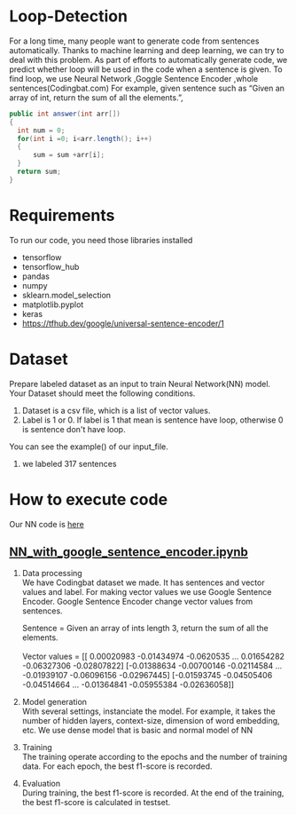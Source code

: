 # Loop-Detection
For a long time, many people want to generate code from sentences automatically. Thanks to machine learning and deep learning, we can try to deal with this problem. As part of efforts to automatically generate code, we predict whether loop will be used in the code when a sentence is given.
To find loop, we use Neural Network ,Goggle Sentence Encoder ,whole sentences(Codingbat.com)
For example, given sentence such as “Given an array of int, return the sum of all the elements.”, 

```java
public int answer(int arr[])
{
  int num = 0;
  for(int i =0; i<arr.length(); i++)
  {
      sum = sum +arr[i];
  }
  return sum;
}
```


# Requirements
To run our code, you need those libraries installed
 
 * tensorflow
 * tensorflow_hub
 * pandas
 * numpy
 * sklearn.model_selection
 * matplotlib.pyplot
 * keras
 * https://tfhub.dev/google/universal-sentence-encoder/1
 
 
 
# Dataset
Prepare labeled dataset as an input to train Neural Network(NN) model. 
Your Dataset should meet the following conditions.

 1. Dataset is a csv file, which is a list of vector values.
 2. Label is 1 or 0. If label is 1 that mean is sentence have loop, otherwise 0 is         sentence don't have loop.
 
You can see the example() of our input_file.

 1. we labeled 317 sentences 
 
# How to execute code

Our NN code is [here](https://github.com/jiisoo/NLP-FindLoop/blob/master/loop-detection/NN_with_google_sentence_encoder.ipynb)

## [NN_with_google_sentence_encoder.ipynb](https://github.com/jiisoo/NLP-FindLoop/blob/master/loop-detection/NN_with_google_sentence_encoder.ipynb)

  1. Data processing<br/>
   We have Codingbat dataset we made. It has sentences and vector values and label.               For making vector values we use Google Sentence Encoder. Google Sentence Encoder change vector values from sentences. 
   
     Sentence = Given an array of ints length 3, return the sum of all the elements.<br/><br/>
     Vector values = [[ 0.00020983 -0.01434974 -0.0620535  ...  0.01654282 -0.06327306
     -0.02807822]
     [-0.01388634 -0.00700146 -0.02114584 ... -0.01939107 -0.06096156
     -0.02967445]
     [-0.01593745 -0.04505406 -0.04514664 ... -0.01364841 -0.05955384
     -0.02636058]]
   
   
  2. Model generation<br/>
     With several settings, instanciate the model. For example, it takes the number of hidden layers, context-size, dimension of word embedding, etc. We use dense model that is basic and normal model of NN
   
  3. Training<br/>
     The training operate according to the epochs and the number of training data. For  each epoch, the best f1-score is recorded.
     
  4. Evaluation<br/> 
     During training, the best f1-score is recorded. At the end of the training, the best f1-score is calculated in testset.




  
  
